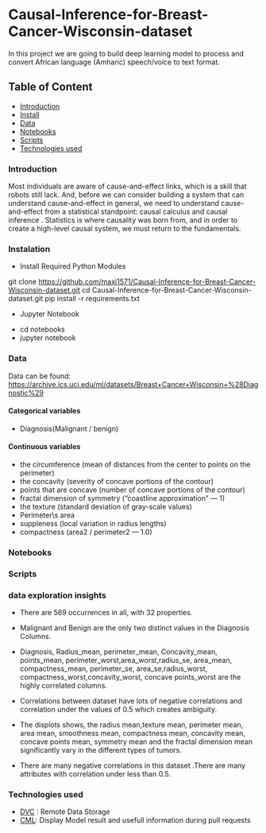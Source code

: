 # Causal-Inference-for-Breast-Cancer-Wisconsin-dataset

In this project we are going to build deep learning model to process and convert African language (Amharic) speech/voice to text format.

## Table of Content

- [Introduction](#introduction)
- [Install](#instalation)
- [Data](#data)
- [Notebooks](#notebooks)
- [Scripts](#scripts)
- [Technologies used](#technologies-used)

### Introduction

Most individuals are aware of cause-and-effect links, which is a skill that robots still lack.
And, before we can consider building a system that can understand cause-and-effect in
general, we need to understand cause-and-effect from a statistical standpoint: causal
calculus and causal inference . Statistics is where causality was born from, and in order to
create a high-level causal system, we must return to the fundamentals.

### Instalation

- Install Required Python Modules

git clone https://github.com/maxi1571/Causal-Inference-for-Breast-Cancer-Wisconsin-dataset.git
cd Causal-Inference-for-Breast-Cancer-Wisconsin-dataset.git
pip install -r requirements.txt

- Jupyter Notebook

* cd notebooks
* jupyter notebook


### Data

Data can be found: https://archive.ics.uci.edu/ml/datasets/Breast+Cancer+Wisconsin+%28Diagnostic%29

#### Categorical variables 

* Diagnosis(Malignant / benign)

#### Continuous variables

* the circumference (mean of distances from the center to points on the perimeter)
* the concavity (severity of concave portions of the contour)
* points that are concave (number of concave portions of the contour)
* fractal dimension of symmetry (“coastline approximation” — 1)
* the texture (standard deviation of gray-scale values)
* Perimeter\s area
* suppleness (local variation in radius lengths)
* compactness (area2 / perimeter2 — 1.0)

### Notebooks



### Scripts




### data exploration insights

* There are 569 occurrences in all, with 32 properties.

* Malignant and Benign are the only two distinct values in the Diagnosis Columns.

* Diagnosis, Radius_mean, perimeter_mean, Concavity_mean, points_mean, perimeter_worst,area_worst,radius_se, area_mean, compactness_mean, perimeter_se, area_se,radius_worst, compactness_worst,concavity_worst, concave points_worst are the highly correlated columns.

* Correlations between dataset have lots of negative correlations and correlation under the values of 0.5 which creates ambiguity.

* The displots shows, the radius mean,texture mean, perimeter mean, area mean, smoothness mean, compactness mean, concavity mean, concave points mean, symmetry mean and the fractal dimension mean significantly vary in the different types of tumors.

* There are many negative correlations in this dataset .There are many attributes with correlation under less than 0.5.

### Technologies used

- [DVC](https://dvc.org/) : Remote Data Storage
- [CML](https://github.com/iterative/cml): Display Model result and usefull information during pull requests
